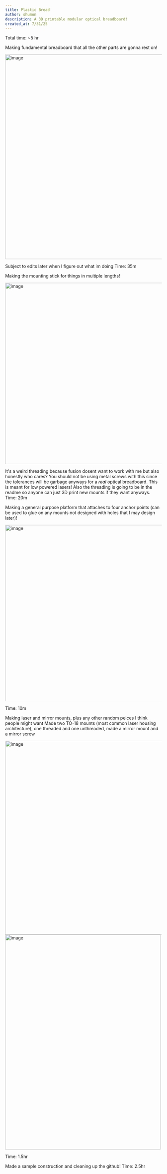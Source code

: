 ```yaml
---
title: Plastic Bread
author: shumon
description: A 3D printable modular optical breadboard! 
created_at: 7/31/25
---
```


Total time: ~5 hr

Making fundamental breadboard that all the other parts are gonna rest on! 

<img width="748" height="656" alt="image" src="https://github.com/user-attachments/assets/392b0e1a-f3b0-4eee-9dbf-659399404b56" />

Subject to edits later when I figure out what im doing
Time: 35m


Making the mounting stick for things in multiple lengths! 

<img width="612" height="581" alt="image" src="https://github.com/user-attachments/assets/d668a92c-9260-421d-a1b9-db2a5f3d926c" />

It's a weird threading because fusion dosent want to work with me but also honestly who cares? You should not be using metal screws with this since the tolerances will be garbage anyways for a *real* optical breadboard. This is meant for low powered lasers! Also the threading is going to be in the readme so anyone can just 3D print new mounts if they want anyways. 
Time: 20m


Making a general purpose platform that attaches to four anchor points (can be used to glue on any mounts not designed with holes that I may design later)!

<img width="616" height="565" alt="image" src="https://github.com/user-attachments/assets/80b17556-8e19-4fdc-8f93-4fd105220bbb" />

Time: 10m


Making laser and mirror mounts, plus any other random peices I think people might want
Made two TO-18 mounts (most common laser housing architecture), one threaded and one unthreaded, made a mirror mount and a mirror screw

<img width="849" height="621" alt="image" src="https://github.com/user-attachments/assets/a83e9412-07f1-499a-9144-e3b3c61e09af" />
<img width="500" height="689" alt="image" src="https://github.com/user-attachments/assets/b988b144-9588-41e1-86f9-e4eb6ca7748f" />

Time: 1.5hr


Made a sample construction and cleaning up the github!
Time: 2.5hr
